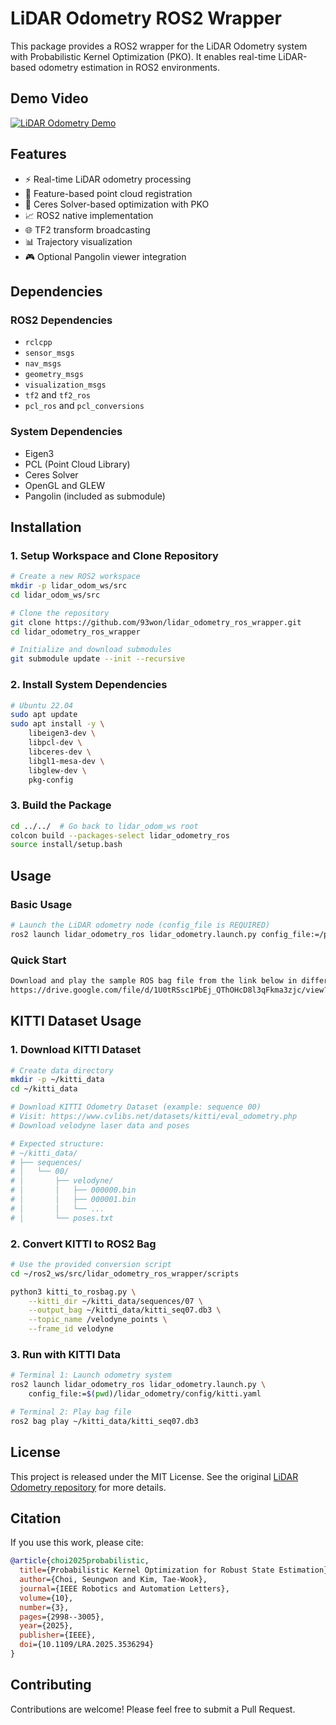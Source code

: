 # LiDAR Odometry ROS2 Wrapper

This package provides a ROS2 wrapper for the LiDAR Odometry system with Probabilistic Kernel Optimization (PKO). It enables real-time LiDAR-based odometry estimation in ROS2 environments.

## Demo Video

[![LiDAR Odometry Demo](https://img.youtube.com/vi/swrJY2EStrs/0.jpg)](https://www.youtube.com/watch?v=swrJY2EStrs)

## Features

- ⚡ Real-time LiDAR odometry processing
- 🎯 Feature-based point cloud registration  
- 🔧 Ceres Solver-based optimization with PKO
- 📈 ROS2 native implementation
- 🌐 TF2 transform broadcasting
- 📊 Trajectory visualization
- 🎮 Optional Pangolin viewer integration

## Dependencies

### ROS2 Dependencies
- `rclcpp`
- `sensor_msgs`
- `nav_msgs` 
- `geometry_msgs`
- `visualization_msgs`
- `tf2` and `tf2_ros`
- `pcl_ros` and `pcl_conversions`

### System Dependencies  
- Eigen3
- PCL (Point Cloud Library)
- Ceres Solver
- OpenGL and GLEW
- Pangolin (included as submodule)

## Installation

### 1. Setup Workspace and Clone Repository
```bash
# Create a new ROS2 workspace
mkdir -p lidar_odom_ws/src
cd lidar_odom_ws/src

# Clone the repository
git clone https://github.com/93won/lidar_odometry_ros_wrapper.git
cd lidar_odometry_ros_wrapper

# Initialize and download submodules
git submodule update --init --recursive
```

### 2. Install System Dependencies
```bash
# Ubuntu 22.04
sudo apt update
sudo apt install -y \
    libeigen3-dev \
    libpcl-dev \
    libceres-dev \
    libgl1-mesa-dev \
    libglew-dev \
    pkg-config
```

### 3. Build the Package
```bash
cd ../../  # Go back to lidar_odom_ws root
colcon build --packages-select lidar_odometry_ros
source install/setup.bash
```

## Usage

### Basic Usage
```bash
# Launch the LiDAR odometry node (config_file is REQUIRED)
ros2 launch lidar_odometry_ros lidar_odometry.launch.py config_file:=/path/to/your/workspace/lidar_odometry_ros_wrapper/lidar_odometry/config/kitti.yaml
```

### Quick Start
```bash
Download and play the sample ROS bag file from the link below in different terminal.
https://drive.google.com/file/d/1U0tRSsc1PbEj_QThOHcD8l3qFkma3zjc/view?usp=sharing
```


## KITTI Dataset Usage

### 1. Download KITTI Dataset
```bash
# Create data directory
mkdir -p ~/kitti_data
cd ~/kitti_data

# Download KITTI Odometry Dataset (example: sequence 00)
# Visit: https://www.cvlibs.net/datasets/kitti/eval_odometry.php
# Download velodyne laser data and poses

# Expected structure:
# ~/kitti_data/
# ├── sequences/
# │   └── 00/
# │       ├── velodyne/
# │       │   ├── 000000.bin
# │       │   ├── 000001.bin
# │       │   └── ...
# │       └── poses.txt
```

### 2. Convert KITTI to ROS2 Bag
```bash
# Use the provided conversion script
cd ~/ros2_ws/src/lidar_odometry_ros_wrapper/scripts

python3 kitti_to_rosbag.py \
    --kitti_dir ~/kitti_data/sequences/07 \
    --output_bag ~/kitti_data/kitti_seq07.db3 \
    --topic_name /velodyne_points \
    --frame_id velodyne
```

### 3. Run with KITTI Data
```bash
# Terminal 1: Launch odometry system
ros2 launch lidar_odometry_ros lidar_odometry.launch.py \
    config_file:=$(pwd)/lidar_odometry/config/kitti.yaml

# Terminal 2: Play bag file
ros2 bag play ~/kitti_data/kitti_seq07.db3
```

## License

This project is released under the MIT License. See the original [LiDAR Odometry repository](https://github.com/93won/lidar_odometry) for more details.

## Citation

If you use this work, please cite:

```bibtex
@article{choi2025probabilistic,
  title={Probabilistic Kernel Optimization for Robust State Estimation},
  author={Choi, Seungwon and Kim, Tae-Wook},
  journal={IEEE Robotics and Automation Letters},
  volume={10},
  number={3},
  pages={2998--3005},
  year={2025},
  publisher={IEEE},
  doi={10.1109/LRA.2025.3536294}
}
```

## Contributing

Contributions are welcome! Please feel free to submit a Pull Request.
